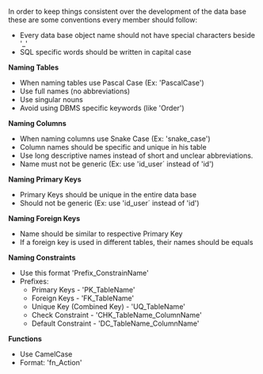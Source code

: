 In order to keep things consistent over the development of the data base these are some conventions every member should follow:

- Every data base object name should not have special characters beside '_'
- SQL specific words should be written in capital case

**Naming Tables**

- When naming tables use Pascal Case (Ex: 'PascalCase')
- Use full names (no abbreviations)
- Use singular nouns
- Avoid using DBMS specific keywords (like 'Order')

**Naming Columns**

- When naming columns use Snake Case (Ex: 'snake_case')
- Column names should be specific and unique in his table
- Use long descriptive names instead of short and unclear abbreviations. 
- Name must not be generic (Ex: use 'id_user´ instead of 'id')

**Naming Primary Keys**

- Primary Keys should be unique in the entire data base
- Should not be generic (Ex: use 'id_user´ instead of 'id')

**Naming Foreign Keys**

- Name should be similar to respective Primary Key
- If a foreign key is used in different tables, their names should be equals

**Naming Constraints**

- Use this format 'Prefix_ConstrainName'
- Prefixes:
  - Primary Keys - 'PK_TableName'
  - Foreign Keys - 'FK_TableName'
  - Unique Key (Combined Key) - 'UQ_TableName'
  - Check Constraint - 'CHK_TableName_ColumnName'
  - Default Constraint - 'DC_TableName_ColumnName'

**Functions**

- Use CamelCase
- Format: 'fn_Action'


